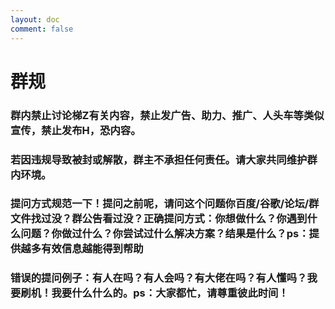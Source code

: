 ```yaml
---
layout: doc
comment: false
---
```

# 群规 <Badge type="danger" text="Warning" />
### 群内禁止讨论梯Z有关内容，禁止发广告、助力、推广、人头车等类似宣传，禁止发布H，恐内容。
### 若因违规导致被封或解散，群主不承担任何责任。请大家共同维护群内环境。
### 提问方式规范一下！提问之前呢，请问这个问题你百度/谷歌/论坛/群文件找过没？群公告看过没？正确提问方式：你想做什么？你遇到什么问题？你做过什么？你尝试过什么解决方案？结果是什么？ps：提供越多有效信息越能得到帮助
### 错误的提问例子：有人在吗？有人会吗？有大佬在吗？有人懂吗？我要刷机！我要什么什么的。ps：大家都忙，请尊重彼此时间！